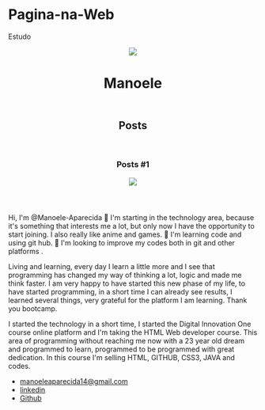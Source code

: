 # Pagina-na-Web
Estudo
<!DOCTYOE html>
<html>
<head>
<meta charset="utf-8">
<title>Manoele</title>
<link rel="stylesheet" href="style.css">
</head>
<body>
<header>
	<img src=https://scontent.fsjk3-1.fna.fbcdn.net/v/t39.30808-6/269935431_120153330498985_3608814610495528048_n.jpg?_nc_cat=105&ccb=1-7&_nc_sid=09cbfe&_nc_eui2=AeHhtvKl3PkXsOlUTzENAE7K4Yw-Gjbs_EHhjD4aNuz8QW9OelUvPco_SA-3rWH2BZjW-glGKsn_e-stNOq0K6az&_nc_ohc=ttNNratiosMAX80RcwZ&_nc_ht=scontent.fsjk3-1.fna&oh=00_AT-vqfABmaccVuQgqY7Ua-jrZLnOVmArhiiVC3DIjesbhw&oe=62E60A73 class="photo">
	<h1 id="title">Manoele</h1>
</header>
<section>
	<header>
		<h2 class="subtitle">Posts</h2>
	</header>
		<article class="Post">
<header>
<h3 class="post title">Posts #1</h3>
<img src="https://www.whow.com.br/wp-content/uploads/2020/03/shutterstock_739699258.jpg" class="pots_image">
</header>
<p class="post_content">
    Hi, I'm @Manoele-Aparecida </a href="https://www.linkedin.com/in/manoele-aparecida-21246b107/"target="blank">
👀 I'm </a href="https://github.com/Manoele-Aparecida">starting in the technology area, because it's something that interests me a lot, but only now I have the opportunity to start joining. I also really like anime and games.
🌱 I'm learning code and using git hub.
💞️ I'm looking to improve my codes both in git and other platforms .

   Living and learning, every day I learn a little more and I see that programming has changed my way of thinking a lot, logic and made me think faster. I am very happy to have started this new phase of my life, to have started programming, in a short time I can already see results, I learned several things, very grateful for the platform I am learning. Thank you bootcamp.

   I started the technology in a short time, I started the Digital Innovation One course online platform and I'm taking the HTML Web developer course. This area of ​​programming without reaching me now with a 23 year old dream and programmed to learn, programmed to be programmed with great dedication. In this course I'm selling HTML, GITHUB, CSS3, JAVA and codes.
</p>
</article>
</section>
<footer>
	<ul class="contacts_list">
		<li> 
			<a href="manoeleaparecida14@gmail.com">manoeleaparecida14@gmail.com</a>
			</li>
			<li>
				<a href="https:linkedin.com/in/manoele-aparecida-21246b107/" target="_blank">linkedin</a>
			</li>
			<li>
				<a href="https://github.com/Manoele-Aparecida" target="_blank">Github</a>
			</li>
		</ul>
	
</footer>
</body>
</html>
